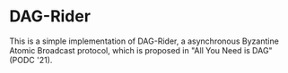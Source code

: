 # DAG-Rider

This is a simple implementation of DAG-Rider, a asynchronous Byzantine Atomic Broadcast protocol, which is proposed in "All You Need is DAG" (PODC '21).
